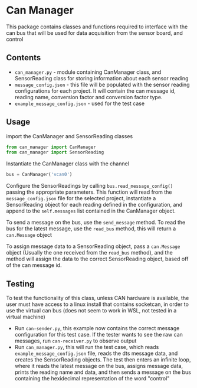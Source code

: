 # Can Manager
This package contains classes and functions required to interface with the can bus that will be used for data acquisition from the sensor board, and control
## Contents
- `can_manager.py` - module containing CanManager class, and SensorReading class for storing information about each sensor reading
- `message_config.json` - this file will be populated with the sensor reading configurations for each project. It will contain the can message id, reading name, conversion factor and conversion factor type.
- `example_message_config.json` - used for the test case
## Usage
import the CanManager and SensorReading classes
```python
from can_manager import CanManager
from can_manager import SensorReading
```

Instantiate the CanManager class with the channel

```python
bus = CanManager('vcan0')
```
Configure the SensorReadings by calling `bus.read_message_config()` passing the appropriate parameters. This function will read from the `message_config.json` file for the selected project, instantiate a SensorReading object for each reading defined in the configuration, and append to the `self.messages` list contained in the CanManager object.

To send a message on the bus, use the `send_message` method. To read the bus for the latest message, use the `read_bus` method, this will return a `can.Message` object

To assign message data to a SensorReading object, pass a `can.Message` object (Usually the one received from the `read_bus` method), and the method will assign the data to the correct SensorReading object, based off of the can message id.

## Testing
To test the functionality of this class, unless CAN hardware is available, the user must have access to a linux install that contains socketcan, in order to use the virtual can bus (does not seem to work in WSL, not tested in a virtual machine)

- Run `can-sender.py`, this example now contains the correct message configuration for this test case. If the tester wants to see the raw can messages, run `can-receiver.py` to observe output
- Run `can_manager.py`, this will run the test case, which reads `example_message_config.json` file, reads the dts message data, and creates the SensorReading objects. The test then enters an infinite loop, where it reads the latest message on the bus, assigns message data, prints the reading name and data, and then sends a message on the bus containing the hexidecimal representation of the word "control"
